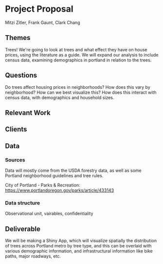 Project Proposal
================
Mitzi Zitler, Frank Gaunt, Clark Chang

Themes
------

Trees! We're going to look at trees and what effect they have on house prices, using the literature as a guide. We will expand our analysis to include census data, examining demographics in portland in relation to the trees.

Questions
---------

Do trees affect housing prices in neighborhoods? How does this vary by neighborhood? How can we best visualize this? How does this interact with census data, with demographics and household sizes.

Relevant Work
-------------

Clients
-------

Data
----

### Sources

Data will mostly come from the USDA forestry data, as well as some Portland neighborhood guidelines and tree rules.

City of Portland - Parks & Recreation: <https://www.portlandoregon.gov/parks/article/433143>

### Data structure

Observational unit, vairables, confidentiality

Deliverable
-----------

We will be making a Shiny App, which will visualize spatially the distribution of trees across Portland metro by tree type, and this can be overlaid with various demographic information, and infrastructural information like bike paths, major roadways, etc.
